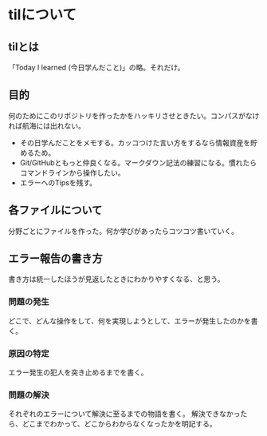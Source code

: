 # tilについて

## tilとは
「Today I learned (今日学んだこと)」の略。それだけ。

## 目的
何のためにこのリポジトリを作ったかをハッキリさせときたい。コンパスがなければ航海には出れない。
- その日学んだことをメモする。カッコつけた言い方をするなら情報資産を貯めるため。
- Git/GitHubともっと仲良くなる。マークダウン記法の練習になる。慣れたらコマンドラインから操作したい。
- エラーへのTipsを残す。

## 各ファイルについて
分野ごとにファイルを作った。何か学びがあったらコツコツ書いていく。

## エラー報告の書き方
書き方は統一したほうが見返したときにわかりやすくなる、と思う。
### 問題の発生
どこで、どんな操作をして、何を実現しようとして、エラーが発生したのかを書く。
### 原因の特定
エラー発生の犯人を突き止めるまでを書く。
### 問題の解決
それぞれのエラーについて解決に至るまでの物語を書く。
解決できなかったら、どこまでわかって、どこからわからなくなったかを明記する。
